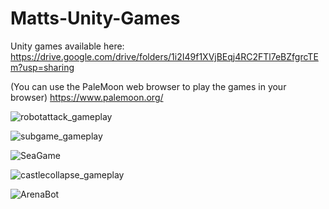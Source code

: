 # Matts-Unity-Games

Unity games available here:
https://drive.google.com/drive/folders/1i2I49f1XVjBEqj4RC2FTl7eBZfgrcTEm?usp=sharing

(You can use the PaleMoon web browser to play the games in your browser)
https://www.palemoon.org/


![robotattack_gameplay](https://user-images.githubusercontent.com/859222/138619361-2e8d930e-62b8-4577-baca-013f34ce45f1.png)


![subgame_gameplay](https://user-images.githubusercontent.com/859222/138619142-ed86ec48-67ac-4350-a1fc-ca34e168494b.png)

![SeaGame](https://user-images.githubusercontent.com/859222/190283771-80519499-de15-44a0-81a3-5505a6009862.jpg)


![castlecollapse_gameplay](https://user-images.githubusercontent.com/859222/138619153-d568b70d-595c-413e-9e1f-de7ad62a3829.png)


![ArenaBot](https://user-images.githubusercontent.com/859222/190283913-9c40a961-0dcc-4522-ae47-a40543dad64c.jpg)
